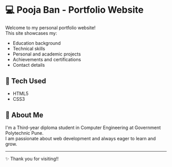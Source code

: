 # 💻 Pooja Ban - Portfolio Website

Welcome to my personal portfolio website!  
This site showcases my:

- Education background
- Technical skills
- Personal and academic projects
- Achievements and certifications
- Contact details

## 📁 Tech Used

- HTML5
- CSS3

## 🎯 About Me

I'm a Third-year diploma student in Computer Engineering at Government Polytechnic Pune.  
I am passionate about web development and always eager to learn and grow.

---

✨ Thank you for visiting!!
